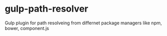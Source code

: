 # gulp-path-resolver
Gulp plugin for path resolveing from differnet package managers like npm, bower, component.js
